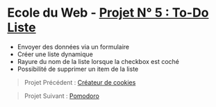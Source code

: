 # Ecole du Web - [Projet N° 5 : To-Do Liste](https://www.ecole-du-web.net/)
* Envoyer des données via un formulaire
* Créer une liste dynamique
* Rayure du nom de la liste lorsque la checkbox est coché
* Possibilité de supprimer un item de la liste

> Projet Précédent : [Créateur de cookies](https://github.com/Zenitude/ecoleWeb-projetjs-createurcookies)

> Projet Suivant : [Pomodoro](https://github.com/Zenitude/ecoleWeb-projetjs-pomodoro)
